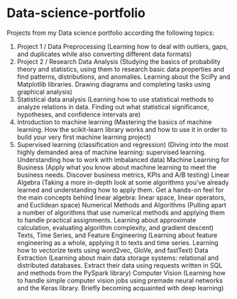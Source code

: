 # Data-science-portfolio
Projects from my Data science portfolio according the following topics:

1. Project 1 / Data Preprocessing
(Learning how to deal with outliers, gaps, and duplicates while also converting different data formats)
2. Project 2 / Research Data Analysis
(Studying the basics of probability theory and statistics, using them to research basic data properties and find patterns, distributions, and anomalies. Learning about the SciPy and Matplotlib libraries. Drawing diagrams and completing tasks using graphical analysis)
4. Statistical data analysis
(Learning how to use statistical methods to analyze relations in data. Finding out what statistical significance, hypotheses, and confidence intervals are)
5. Introduction to machine learning
(Mastering the basics of machine learning. How the scikit-learn library works and how to use it in order to build your very first machine learning project)
6. Supervised learning (classification and regression)
(Diving into the most highly demanded area of machine learning: supervised learning. Understanding how to work with imbalanced data)
Machine Learning for Business
(Apply what you know about machine learning to meet the business needs. Discover business metrics, KPIs and A/B testing)
Linear Algebra
(Taking a more in-depth look at some algorithms you’ve already learned and understanding how to apply them. Get a hands-on feel for the main concepts behind linear algebra: linear space, linear operators, and Euclidean space)
Numerical Methods and Algorithms
(Pulling apart a number of algorithms that use numerical methods and applying them to handle practical assignments. Learning about approximate calculation, evaluating algorithm complexity, and gradient descent)
Texts, Time Series, and Feature Engineering
(Learning about feature engineering as a whole, applying it to texts and time series. Learning how to vectorize texts using word2vec, GloVe, and fastText)
Data Extraction 
(Learning about main data storage systems: relational and distributed databases. Extract their data using requests written in SQL and methods from the PySpark library)
Computer Vision
(Learning how to handle simple computer vision jobs using premade neural networks and the Keras library. Briefly becoming acquainted with deep learning)


